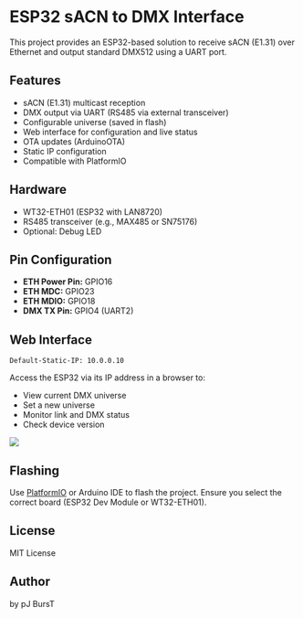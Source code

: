 # ESP32 sACN to DMX Interface

This project provides an ESP32-based solution to receive sACN (E1.31) over Ethernet and output standard DMX512 using a UART port.

## Features

- sACN (E1.31) multicast reception
- DMX output via UART (RS485 via external transceiver)
- Configurable universe (saved in flash)
- Web interface for configuration and live status
- OTA updates (ArduinoOTA)
- Static IP configuration
- Compatible with PlatformIO

## Hardware

- WT32-ETH01 (ESP32 with LAN8720)
- RS485 transceiver (e.g., MAX485 or SN75176)
- Optional: Debug LED

## Pin Configuration

- **ETH Power Pin:** GPIO16
- **ETH MDC:** GPIO23
- **ETH MDIO:** GPIO18
- **DMX TX Pin:** GPIO4 (UART2)

## Web Interface

    Default-Static-IP: 10.0.0.10

Access the ESP32 via its IP address in a browser to:

- View current DMX universe
- Set a new universe
- Monitor link and DMX status
- Check device version

<img src="[https://github.com/jpsybru/esp32-sacn-dmx/blob/master/webserver.png]">

## Flashing

Use [PlatformIO](https://platformio.org/) or Arduino IDE to flash the project. Ensure you select the correct board (ESP32 Dev Module or WT32-ETH01).

## License

MIT License

## Author

by pJ BursT
